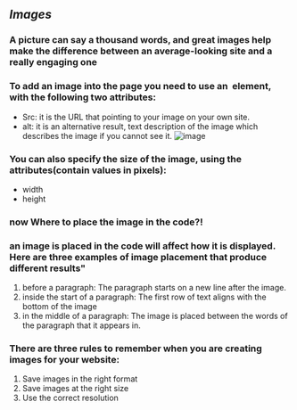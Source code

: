 ## ***Images***
### A picture can say a thousand words, and great images help make the difference between an average-looking site and a really engaging one

### To add an image into the page you need to use an <img> element, with the following two attributes:
* Src: it is the URL that pointing to your image on your own site.
* alt: it is an alternative result, text description of the image which describes the image if you cannot see it.
![image](http://www.easytolearning.com/webroot/ck_files/files/html-image-tag.png)

### You can also specify the size of the image, using the attributes(contain values in pixels):
* width
* height

### now Where to place the image in the code?!  
### an image is placed in the code will affect how it is displayed. Here are three examples of image placement that produce different results"
1. before a paragraph: The paragraph starts on a new line after the image.
2. inside the start of a paragraph: The first row of text aligns with the bottom of the image
3. in the middle of a paragraph: The image is placed between the words of the paragraph that it appears in.

### There are three rules to remember when you are creating images for your website:
1. Save images in the right format
2. Save images at the right size
3. Use the correct resolution